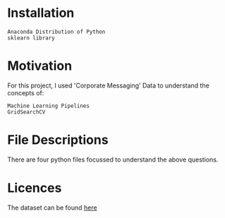 # Installation

    Anaconda Distribution of Python
    sklearn library

# Motivation

For this project, I used 'Corporate Messaging' Data to understand the concepts of:

    Machine Learning Pipelines
    GridSearchCV

# File Descriptions

There are four python files focussed to understand the above questions.

# Licences

The dataset can be found [here](https://data.world/crowdflower/corporate-messaging)
